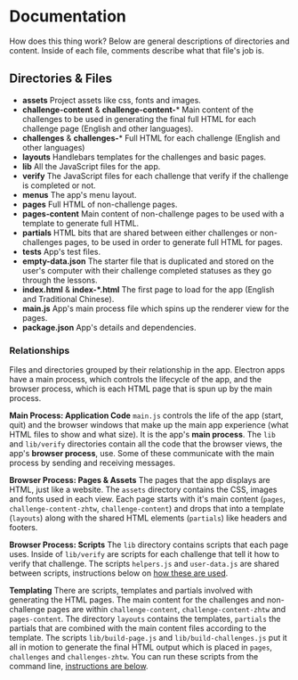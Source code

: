 # Documentation

How does this thing work? Below are general descriptions of directories and content. Inside of each file, comments describe what that file's job is.

## Directories & Files

- **assets** Project assets like css, fonts and images.
- **challenge-content** & **challenge-content-*** Main content of the challenges to be used in generating the final full HTML for each challenge page (English and other languages).
- **challenges** & **challenges-*** Full HTML for each challenge (English and other languages)
- **layouts** Handlebars templates for the challenges and basic pages.
- **lib** All the JavaScript files for the app.
- **verify** The JavaScript files for each challenge that verify if the challenge is completed or not.
- **menus** The app's menu layout.
- **pages** Full HTML of non-challenge pages.
- **pages-content** Main content of non-challenge pages to be used with a template to generate full HTML.
- **partials** HTML bits that are shared between either challenges or non-challenges pages, to be used in order to generate full HTML for pages.
- **tests** App's test files.
- **empty-data.json** The starter file that is duplicated and stored on the user's computer with their challenge completed statuses as they go through the lessons.
- **index.html** & **index-*.html** The first page to load for the app (English and Traditional Chinese).
- **main.js** App's main process file which spins up the renderer view for the pages.
- **package.json** App's details and dependencies.

### Relationships

Files and directories grouped by their relationship in the app. Electron apps have a main process, which controls the lifecycle of the app, and the browser process, which is each HTML page that is spun up by the main process.

**Main Process: Application Code**
`main.js` controls the life of the app (start, quit) and the browser windows that make up the main app experience (what HTML files to show and what size). It is the app's **main process**. The `lib` and `lib/verify` directories contain all the code that the browser views, the app's **browser process**, use. Some of these communicate with the main process by sending and receiving messages.

**Browser Process: Pages & Assets**
The pages that the app displays are HTML, just like a website. The `assets` directory contains the CSS, images and fonts used in each view. Each page starts with it's main content (`pages`, `challenge-content-zhtw`, `challenge-content`) and drops that into a template (`layouts`) along with the shared HTML elements (`partials`) like headers and footers.

**Browser Process: Scripts**
The `lib` directory contains scripts that each page uses. Inside of `lib/verify` are scripts for each challenge that tell it how to verify that challenge. The scripts `helpers.js` and `user-data.js` are shared between scripts, instructions below on [how these are used]().

**Templating**
There are scripts, templates and partials involved with generating the HTML pages. The main content for the challenges and non-challenge pages are within `challenge-content`, `challenge-content-zhtw` and `pages-content`. The directory `layouts` contains the templates, `partials` the partials that are combined with the main content files according to the template. The scripts `lib/build-page.js` and `lib/build-challenges.js` put it all in motion to generate the final HTML output which is placed in `pages`, `challenges` and `challenges-zhtw`. You can run these scripts from the command line, [instructions are below]().
